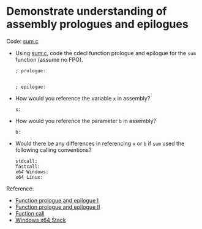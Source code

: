 # Demonstrate understanding of assembly prologues and epilogues

Code: [sum.c](./sum.c)

- Using [sum.c](./sum.c), code the cdecl function prologue and epilogue for the `sum` function (assume no FPO).

    ```assembly
    ; prologue:


    ; epilogue:

    ```

- How would you reference the variable `x` in assembly?

    ```text
    x:
    ```

- How would you reference the parameter `b` in assembly?

    ```text
    b:
    ```

- Would there be any differences in referencing `x` or `b` if `sum` used the following calling conventions?

    ```text
    stdcall:
    fastcall:
    x64 Windows:
    x64 Linux:
    ```


Reference:

- [Function prologue and epilogue I](https://en.wikipedia.org/wiki/Function_prologue)
- [Function prologue and epilogue II](https://stackoverflow.com/a/14765429)
- [Fuction call](https://zhu45.org/posts/2017/Jul/30/understanding-how-function-call-works/)
- [Windows x64 Stack](https://docs.microsoft.com/en-us/cpp/build/stack-usage?view=vs-2019)
